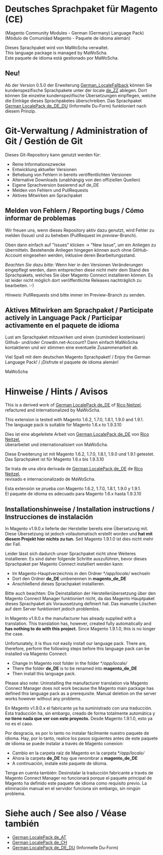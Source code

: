 # Deutsches Sprachpaket für Magento (CE)
(Magento Community Modules - German (Germany) Language Pack)<br />
(Módulo de Comunidad Magento - Paquete de idioma alemán)

Dieses Sprachpaket wird von MaWoScha verwaltet.<br />
This language package is managed by MaWoScha.<br />
Este paquete de idioma está gestionado por MaWoScha.

## Neu!

Ab der Version 0.5.0 der Erweiterung [German_LocaleFallback](https://github.com/MaWoScha/German_LocaleFallback) können Sie kundenspezifische Sprachpakete unter der locale [de_ZZ](https://github.com/MaWoScha/German_LocalePack_de_ZZ) ablegen. Dort können Sie einzelne kundenspezifische Übersetzungen einpflegen, welche die Einträge dieses Sprachpaketes überschreiben.
Das Sprachpaket [German LocalePack de_DE_DU](https://github.com/MaWoScha/German_LocalePack_de_DE_DU) (Informelle Du-Form) funktioniert nach diesem Prinzip.

# Git-Verwaltung / Administration of Git / Gestión de Git

Dieses Git-Repository kann genutzt werden für:

* Reine Informationszwecke
* Entwicklung aktueller Versionen
* Behebung von Fehlern in bereits veröffentlichten Versionen
* Alternative Downloads (unabhängig von den offiziellen Quellen)
* Eigene Sprachversion basierend auf de_DE
* Melden von Fehlern und PullRequests
* Aktives Mitwirken am Sprachpaket

## Melden von Fehlern / Reporting bugs / Cómo informar de problemas

Wir freuen uns, wenn dieses Repository aktiv dazu genutzt, wird Fehler zu melden (Issue) und zu beheben (PullRequest im _preview_-Branch).

Oben dann einfach auf "Issues" klicken -> "New Issue", um ein Anliegen zu übermitteln. Bestehende Anliegen hingegen können auch ohne GitHub-Account eingesehen werden, inklusive deren Bearbeitungsstand.

_Beachten Sie dazu bitte:_ Wenn hier in den Versionen Veränderungen eingepflegt werden, dann entsprechen diese nicht mehr dem Stand des Sprachpakets, welches Sie über Magento Connect installieren können. Es ist leider nicht möglich dort veröffentlichte Releases nachträglich zu bearbeiten. :-)

_Hinweis:_ PullRequests sind bitte immer im Preview-Branch zu senden.

## Aktives Mitwirken am Sprachpaket / Participate actively in Language Pack / Participar activamente en el paquete de idioma

Lust am Sprachpaket mitzuwirken und einen (zumindest kostenlosen) Github- und/oder Crowdin.net-Account? Dann einfach MaWoScha kontaktieren und wir stimmen eine eventuelle Zusammenarbeit ab.

Viel Spaß mit dem deutschen Magento Sprachpaket! / Enjoy the German Language Pack! / ¡Disfrute el paquete de idioma alemán!

MaWoScha


# Hinweise / Hints / Avisos

This is a derived work of [German LocalePack de_DE](https://github.com/riconeitzel/German_LocalePack_de_DE) of [Rico Neitzel](https://github.com/riconeitzel/),<br />
refactured and internationalized by MaWoScha.

This extension is tested with Magento 1.6.2, 1.7.0, 1.8.1, 1.9.0 and 1.9.1. <br />
The language pack is suitable for Magento 1.6.x to 1.9.3.10


Dies ist eine abgeleitete Arbeit von [German LocalePack de_DE](https://github.com/riconeitzel/German_LocalePack_de_DE) von [Rico Neitzel](https://github.com/riconeitzel/),<br />
überarbeitet und internationalisiert von MaWoScha.

Diese Erweiterung ist mit Magento 1.6.2, 1.7.0, 1.8.1, 1.9.0 und 1.9.1 getestet. <br />
Das Sprachpaket ist für Magento 1.6.x bis 1.9.3.10


Se trata de una obra derivada de [German LocalePack de_DE](https://github.com/riconeitzel/German_LocalePack_de_DE) de [Rico Neitzel](https://github.com/riconeitzel/),<br />
revisado e internacionalizado de MaWoScha.

Esta extensión se prueba con Magento 1.6.2, 1.7.0, 1.8.1, 1.9.0 y 1.9.1. <br />
El paquete de idioma es adecuado para Magento 1.6.x hasta 1.9.3.10


## Installationshinweise / Installation instructions / Instrucciones de instalación

In Magento v1.9.0.x lieferte der Hersteller bereits eine Übersetzung mit. Diese Übersetzung ist jedoch vollautomatisch erstellt worden und **hat mit diesem Projekt hier nichts zu tun.** Seit Magento 1.9.1.0 ist dies nicht mehr der Fall.

Leider lässt sich dadurch unser Sprachpaket nicht ohne Weiteres installieren. Es sind daher folgende Schritte auszuführen, bevor dieses Sprachpaket per Magento Connect installiert werden kann:

- Im Magento-Hauptverzeichnis in den Ordner **/app/locale/* wechseln
- Dort den Ordner **de_DE** umbenennen in **magento_de_DE**
- Anschließend dieses Sprachpaket installieren.

Bitte auch beachten: Die Deinstallation der Herstellerübersetzung über den Magento Connect Manager funktioniert nicht, da das Magento Hauptpaket dieses Sprachpaket als Voraussetzung definiert hat. Das manuelle Löschen auf dem Server funktioniert jedoch problemlos.


In Magento v1.9.0.x the manufacturer has already supplied with a translation. This translation has, however, created fully automatically and **has nothing to do with this project.** Since Magento 1.9.1.0, this is no longer the case.

Unfortunately, it is thus not easily install our language pack. There are, therefore, perform the following steps before this language pack can be installed via Magento Connect:

- Change In Magento root folder in the folder **/app/locale/*
- There the folder **de_DE** is to be renamed into **magento_de_DE**
- Then install this language pack.

Please also note: Uninstalling the manufacturer translation via Magento Connect Manager does not work because the Magento main package has defined this language pack as a prerequisite. Manual deletion on the server works however without any problems.


En Magento v1.9.0.x el fabricante ya ha suministrado con una traducción. Esta traducción ha, sin embargo, creado de forma totalmente automática y **no tiene nada que ver con este proyecto.** Desde Magento 1.9.1.0, esto ya no es el caso.

Por desgracia, es por lo tanto no instalar fácilmente nuestro paquete de idioma. Hay, por lo tanto, realice los pasos siguientes antes de este paquete de idioma se puede instalar a través de Magento conexion:

- Cambio en la carpeta raíz de Magento en la carpeta **/app/locale/*
- Ahora la carpeta **de_DE** hay que renombrar a **magento_de_DE**
- A continuación, instale este paquete de idioma.

Tenga en cuenta también: Desinstalar la traducción fabricante a través de Magento Connect Manager no funcionará porque el paquete principal de Magento ha definido este paquete de idioma como requisito previo. La eliminación manual en el servidor funciona sin embargo, sin ningún problema.


# Siehe auch / See also / Véase también
* [German LocalePack de_AT](https://github.com/MaWoScha/German_LocalePack_de_AT)
* [German LocalePack de_CH](https://github.com/MaWoScha/German_LocalePack_de_CH)
* [German LocalePack de_DE_DU](https://github.com/MaWoScha/German_LocalePack_de_DE_DU) (Informelle Du-Form)

